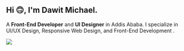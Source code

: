 
## Hi 🙃, I'm Dawit Michael.

A **Front-End Developer** and **UI Designer** in Addis Ababa. I specialize in UI/UX Design,
Responsive Web Design, and Front-End  Development .  

<img src="https://openflow-plc.com/wp-content/uploads/2021/08/gkg.png"></img>


